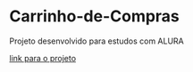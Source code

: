 # Carrinho-de-Compras

Projeto desenvolvido para estudos com ALURA 

<a target="_blank" href="https://alyssondemari.github.io/Amigo-Secreto](https://alyssondemari.github.io/Carrinho-de-Compras/)">link para o projeto </a>
